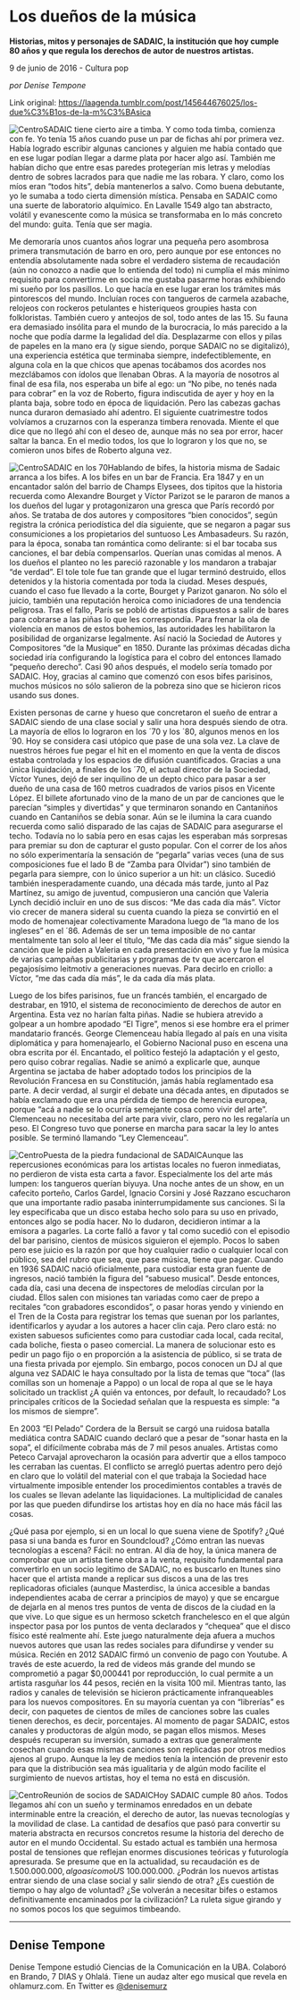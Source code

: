 # Los dueños de la música

**Historias, mitos y personajes de SADAIC, la institución que hoy cumple 80 años y que regula los derechos de autor de nuestros artistas.**

9 de junio de 2016 - Cultura pop

_por Denise Tempone_

Link original: https://laagenda.tumblr.com/post/145644676025/los-due%C3%B1os-de-la-m%C3%BAsica

![Centro](https://64.media.tumblr.com/0cb39f57321b60b5d6edb44a6e9f5b0c/tumblr_inline_pdo26rNWDq1t6q87u_500.jpg)SADAIC tiene cierto aire a timba. Y como toda timba, comienza con fe. Yo tenía 15 años cuando puse un par de fichas ahí por primera vez. Había logrado escribir algunas canciones y alguien me había contado que en ese lugar podían llegar a darme plata por hacer algo así. También me habían dicho que entre esas paredes protegerían mis letras y melodías dentro de sobres lacrados para que nadie me las robara. Y claro, como los míos eran “todos hits”, debía mantenerlos a salvo. Como buena debutante, yo le sumaba a todo cierta dimensión mística. Pensaba en SADAIC como una suerte de laboratorio alquímico. En Lavalle 1549 algo tan abstracto, volátil y evanescente como la música se transformaba en lo más concreto del mundo: guita. Tenía que ser magia.


Me demoraría unos cuantos años lograr una pequeña pero asombrosa primera transmutación de barro en oro, pero aunque por ese entonces no entendía absolutamente nada sobre el verdadero sistema de recaudación (aún no conozco a nadie que lo entienda del todo) ni cumplía el más mínimo requisito para convertirme en socia me gustaba pasarme horas exhibiendo mi sueño por los pasillos. Lo que hacía en ese lugar eran los trámites más pintorescos del mundo. Incluían roces con tangueros de carmela azabache, relojeos con rockeros petulantes e histeriqueos groupies hasta con folkloristas. También cuero y anteojos de sol, todo antes de las 15. Su fauna era demasiado insólita para el mundo de la burocracia, lo más parecido a la noche que podía darme la legalidad del día. Desplazarme con ellos y pilas de papeles en la mano era (y sigue siendo, porque SADAIC no se digitalizó), una experiencia estética que terminaba siempre, indefectiblemente, en alguna cola en la que chicos que apenas tocábamos dos acordes nos mezclábamos con ídolos que llenaban Obras. A la mayoría de nosotros al final de esa fila, nos esperaba un bife al ego: un “No pibe, no tenés nada para cobrar” en la voz de Roberto, figura indiscutida de ayer y hoy en la planta baja, sobre todo en época de liquidación. Pero las cabezas gachas nunca duraron demasiado ahí adentro. El siguiente cuatrimestre todos volvíamos a cruzarnos con la esperanza timbera renovada. Miente el que dice que no llegó ahí con el deseo de, aunque más no sea por error, hacer saltar la banca. En el medio todos, los que lo lograron y los que no, se comieron unos bifes de Roberto alguna vez. 


![Centro](https://64.media.tumblr.com/c4b6f13c84ebf0984662957c8cbc11de/tumblr_inline_pdo26sbca71t6q87u_500.jpg)SADAIC en los 70Hablando de bifes, la historia misma de Sadaic arranca a los bifes. A los bifes en un bar de Francia. Era 1847 y en un encantador salón del barrio de Champs Elysees, dos tipitos que la historia recuerda como Alexandre Bourget y Víctor Parizot se le pararon de manos a los dueños del lugar y protagonizaron una gresca que París recordó por años. Se trataba de dos autores y compositores “bien conocidos”, según registra la crónica periodística del día siguiente, que se negaron a pagar sus consumiciones a los propietarios del suntuoso Les Ambasadeurs. Su razón, para la época, sonaba tan romántica como delirante: si el bar tocaba sus canciones, el bar debía compensarlos. Querían unas comidas al menos. A los dueños el planteo no les pareció razonable y los mandaron a trabajar “de verdad”. El tole tole fue tan grande que el lugar terminó destruido, ellos detenidos y la historia comentada por toda la ciudad. Meses después, cuando el caso fue llevado a la corte, Bourget y Parizot ganaron. No sólo el juicio, también una reputación heroica como iniciadores de una tendencia peligrosa. Tras el fallo, París se pobló de artistas dispuestos a salir de bares para cobrarse a las piñas lo que les correspondía. Para frenar la ola de violencia en manos de estos bohemios, las autoridades les habilitaron la posibilidad de organizarse legalmente. Así nació la Sociedad de Autores y Compositores “de la Musique” en 1850. Durante las próximas décadas dicha sociedad iría configurando la logística para el cobro del entonces llamado “pequeño derecho”. Casi 90 años después, el modelo sería tomado por SADAIC. Hoy, gracias al camino que comenzó con esos bifes parisinos, muchos músicos no sólo salieron de la pobreza sino que se hicieron ricos usando sus dones.


Existen personas de carne y hueso que concretaron el sueño de entrar a SADAIC siendo de una clase social y salir una hora después siendo de otra. La mayoría de ellos lo lograron en los ´70 y los ´80, algunos menos en los ´90. Hoy se considera casi utópico que pase de una sola vez. La clave de nuestros héroes fue pegar el hit en el momento en que la venta de discos estaba controlada y los espacios de difusión cuantificados. Gracias a una única liquidación, a finales de los ´70, el actual director de la Sociedad, Víctor Yunes, dejó de ser inquilino de un depto chico para pasar a ser dueño de una casa de 160 metros cuadrados de varios pisos en Vicente López. El billete afortunado vino de la mano de un par de canciones que le parecían “simples y divertidas” y que terminaron sonando en Cantaniños cuando en Cantaniños se debía sonar. Aún se le ilumina la cara cuando recuerda como salió disparado de las cajas de SADAIC para asegurarse el techo. Todavía no lo sabía pero en esas cajas les esperaban más sorpresas para premiar su don de capturar el gusto popular. Con el correr de los años no sólo experimentaría la sensación de “pegarla” varias veces (una de sus composiciones fue el lado B de “Zamba para Olvidar”) sino también de pegarla para siempre, con lo único superior a un hit: un clásico. Sucedió también inesperadamente cuando, una década más tarde, junto al Paz Martínez, su amigo de juventud, compusieron una canción que Valeria Lynch decidió incluir en uno de sus discos: “Me das cada día más”. Víctor vio crecer de manera sideral su cuenta cuando la pieza se convirtió en el modo de homenajear colectivamente Maradona luego de “la mano de los ingleses” en el ´86. Además de ser un tema imposible de no cantar mentalmente tan solo al leer el título, “Me das cada día más” sigue siendo la canción que le piden a Valeria en cada presentación en vivo y fue la música de varias campañas publicitarias y programas de tv que acercaron el pegajosísimo leitmotiv a generaciones nuevas. Para decirlo en criollo: a Víctor, “me das cada día más”, le da cada día más plata. 


Luego de los bifes parisinos, fue un francés también, el encargado de destrabar, en 1910, el sistema de reconocimiento de derechos de autor en Argentina. Esta vez no harían falta piñas. Nadie se hubiera atrevido a golpear a un hombre apodado “El Tigre”, menos si ese hombre era el primer mandatario francés. George Clemenceau había llegado al país en una visita diplomática y para homenajearlo, el Gobierno Nacional puso en escena una obra escrita por él. Encantado, el político festejó la adaptación y el gesto, pero quiso cobrar regalías. Nadie se animó a explicarle que, aunque Argentina se jactaba de haber adoptado todos los principios de la Revolución Francesa en su Constitución, jamás había reglamentado esa parte. A decir verdad, al surgir el debate una década antes, en diputados se había exclamado que era una pérdida de tiempo de herencia europea, porque “acá a nadie se lo ocurría semejante cosa como vivir del arte”. Clemenceau no necesitaba del arte para vivir, claro, pero no les regalaría un peso. El Congreso tuvo que ponerse en marcha para sacar la ley lo antes posible. Se terminó llamando “Ley Clemenceau”.


![Centro](https://64.media.tumblr.com/1d59bbc4b772c310cbb0c19cb9657a68/tumblr_inline_pdo26tYdGX1t6q87u_500.jpg)Puesta de la piedra fundacional de SADAICAunque las repercusiones económicas para los artistas locales no fueron inmediatas, no perdieron de vista esta carta a favor. Especialmente los del arte más lumpen: los tangueros querían biyuya. Una noche antes de un show, en un cafecito porteño, Carlos Gardel, Ignacio Corsini y José Razzano escucharon que una importante radio pasaba ininterrumpidamente sus canciones. Si la ley especificaba que un disco estaba hecho solo para su uso en privado, entonces algo se podía hacer. No lo dudaron, decidieron intimar a la emisora a pagarles. La corte falló a favor y tal como sucedió con el episodio del bar parisino, cientos de músicos siguieron el ejemplo. Pocos lo saben pero ese juicio es la razón por que hoy cualquier radio o cualquier local con público, sea del rubro que sea, que pase música, tiene que pagar. Cuando en 1936 SADAIC nació oficialmente, para custodiar esta gran fuente de ingresos, nació también la figura del “sabueso musical”. Desde entonces, cada día, casi una decena de inspectores de melodías circulan por la ciudad. Ellos salen con misiones tan variadas como caer de prepo a recitales “con grabadores escondidos”, o pasar horas yendo y viniendo en el Tren de la Costa para registrar los temas que suenan por los parlantes, identificarlos y ayudar a los autores a hacer clin caja. Pero claro está: no existen sabuesos suficientes como para custodiar cada local, cada recital, cada boliche, fiesta o paseo comercial. La manera de solucionar esto es pedir un pago fijo o en proporción a la asistencia de público, si se trata de una fiesta privada por ejemplo. Sin embargo, pocos conocen un DJ al que alguna vez SADAIC le haya consultado por la lista de temas que “toca” (las comillas son un homenaje a Pappo) o un local de ropa al que se le haya solicitado un tracklist ¿A quién va entonces, por default, lo recaudado? Los principales críticos de la Sociedad señalan que la respuesta es simple: “a los mismos de siempre”.


En 2003 “El Pelado” Cordera de la Bersuit se cargó una ruidosa batalla mediática contra SADAIC cuando declaró que a pesar de “sonar hasta en la sopa”, el difícilmente cobraba más de 7 mil pesos anuales. Artistas como Peteco Carvajal aprovecharon la ocasión para advertir que a ellos tampoco les cerraban las cuentas. El conflicto se arregló puertas adentro pero dejó en claro que lo volátil del material con el que trabaja la Sociedad hace virtualmente imposible entender los procedimientos contables a través de los cuales se llevan adelante las liquidaciones. La multiplicidad de canales por las que pueden difundirse los artistas hoy en día no hace más fácil las cosas.


¿Qué pasa por ejemplo, si en un local lo que suena viene de Spotify? ¿Qué pasa si una banda es furor en Soundcloud? ¿Cómo entran las nuevas tecnologías a escena? Fácil: no entran. Al día de hoy, la única manera de comprobar que un artista tiene obra a la venta, requisito fundamental para convertirlo en un socio legitimo de SADAIC, no es buscarlo en Itunes sino hacer que el artista mande a replicar sus discos a una de las tres replicadoras oficiales (aunque Masterdisc, la única accesible a bandas independientes acaba de cerrar a principios de mayo) y que se encargue de dejarla en al menos tres puntos de venta de discos de la ciudad en la que vive. Lo que sigue es un hermoso scketch franchelesco en el que algún inspector pasa por los puntos de venta declarados y “chequea” que el disco físico esté realmente ahí. Este juego naturalmente deja afuera a muchos nuevos autores que usan las redes sociales para difundirse y vender su música. Recién en 2012 SADAIC firmó un convenio de pago con Youtube. A través de este acuerdo, la red de videos más grande del mundo se comprometió a pagar $0,000441 por reproducción, lo cual permite a un artista rasguñar los 44 pesos, recién en la visita 100 mil. Mientras tanto, las radios y canales de televisión se hicieron prácticamente infranqueables para los nuevos compositores. En su mayoría cuentan ya con “librerías” es decir, con paquetes de cientos de miles de canciones sobre las cuales tienen derechos, es decir, porcentajes. Al momento de pagar SADAIC, estos canales y productoras de algún modo, se pagan ellos mismos. Meses después recuperan su inversión, sumado a extras que generalmente cosechan cuando esas mismas canciones son replicadas por otros medios ajenos al grupo. Aunque la ley de medios tenía la intención de prevenir esto para que la distribución sea más igualitaria y de algún modo facilite el surgimiento de nuevos artistas, hoy el tema no está en discusión.


![Centro](https://64.media.tumblr.com/480662eecd1ef87bdc24c6fecba6ea6c/tumblr_inline_pdo26tgG2y1t6q87u_500.jpg)Reunión de socios de SADAICHoy SADAIC cumple 80 años. Todos llegamos ahí con un sueño y terminamos enredados en un debate interminable entre la creación, el derecho de autor, las nuevas tecnologías y la movilidad de clase. La cantidad de desafíos que pasó para convertir su materia abstracta en recursos concretos resume la historia del derecho de autor en el mundo Occidental. Su estado actual es también una hermosa postal de tensiones que reflejan enormes discusiones teóricas y futurología apresurada. Se presume que en la actualidad, su recaudación es de $1.500.000.000, algo así como U$S 100.000.000. ¿Podrán los nuevos artistas entrar siendo de una clase social y salir siendo de otra? ¿Es cuestión de tiempo o hay algo de voluntad? ¿Se volverán a necesitar bifes o estamos definitivamente encaminados por la civilización? La ruleta sigue girando y no somos pocos los que seguimos timbeando.




---

 Denise Tempone
---------------

 Denise Tempone estudió Ciencias de la Comunicación en la UBA. Colaboró en Brando, 7 DIAS y Ohlalá. Tiene un audaz alter ego musical que revela en ohlamurz.com. En Twitter es [@denisemurz](https://twitter.com/denisemurz) 

